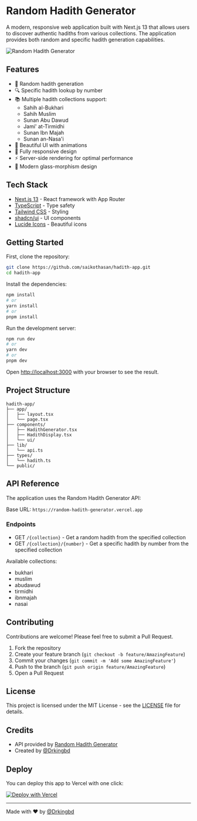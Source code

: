 # Random Hadith Generator

A modern, responsive web application built with Next.js 13 that allows users to discover authentic hadiths from various collections. The application provides both random and specific hadith generation capabilities.

![Random Hadith Generator](https://your-domain.com/screenshot.png)

## Features

- 🎲 Random hadith generation
- 🔍 Specific hadith lookup by number
- 📚 Multiple hadith collections support:
  - Sahih al-Bukhari
  - Sahih Muslim
  - Sunan Abu Dawud
  - Jami' at-Tirmidhi
  - Sunan Ibn Majah
  - Sunan an-Nasa'i
- 💫 Beautiful UI with animations
- 📱 Fully responsive design
- ⚡ Server-side rendering for optimal performance
- 🌙 Modern glass-morphism design

## Tech Stack

- [Next.js 13](https://nextjs.org/) - React framework with App Router
- [TypeScript](https://www.typescriptlang.org/) - Type safety
- [Tailwind CSS](https://tailwindcss.com/) - Styling
- [shadcn/ui](https://ui.shadcn.com/) - UI components
- [Lucide Icons](https://lucide.dev/) - Beautiful icons

## Getting Started

First, clone the repository:

```bash
git clone https://github.com/saikothasan/hadith-app.git
cd hadith-app
```

Install the dependencies:

```bash
npm install
# or
yarn install
# or
pnpm install
```

Run the development server:

```bash
npm run dev
# or
yarn dev
# or
pnpm dev
```

Open [http://localhost:3000](http://localhost:3000) with your browser to see the result.

## Project Structure

```
hadith-app/
├── app/
│   ├── layout.tsx
│   └── page.tsx
├── components/
│   ├── HadithGenerator.tsx
│   ├── HadithDisplay.tsx
│   └── ui/
├── lib/
│   └── api.ts
├── types/
│   └── hadith.ts
└── public/
```

## API Reference

The application uses the Random Hadith Generator API:

Base URL: `https://random-hadith-generator.vercel.app`

### Endpoints

- GET `/{collection}` - Get a random hadith from the specified collection
- GET `/{collection}/{number}` - Get a specific hadith by number from the specified collection

Available collections:
- bukhari
- muslim
- abudawud
- tirmidhi
- ibnmajah
- nasai

## Contributing

Contributions are welcome! Please feel free to submit a Pull Request.

1. Fork the repository
2. Create your feature branch (`git checkout -b feature/AmazingFeature`)
3. Commit your changes (`git commit -m 'Add some AmazingFeature'`)
4. Push to the branch (`git push origin feature/AmazingFeature`)
5. Open a Pull Request

## License

This project is licensed under the MIT License - see the [LICENSE](LICENSE) file for details.

## Credits

- API provided by [Random Hadith Generator](https://random-hadith-generator.vercel.app/)
- Created by [@Drkingbd](https://t.me/drkingbd)

## Deploy

You can deploy this app to Vercel with one click:

[![Deploy with Vercel](https://vercel.com/button)](https://vercel.com/new/clone?repository-url=https%3A%2F%2Fgithub.com%2Fsaikothasan%2Fhadith-app)

---

Made with ❤️ by [@Drkingbd](https://t.me/drkingbd)
```
